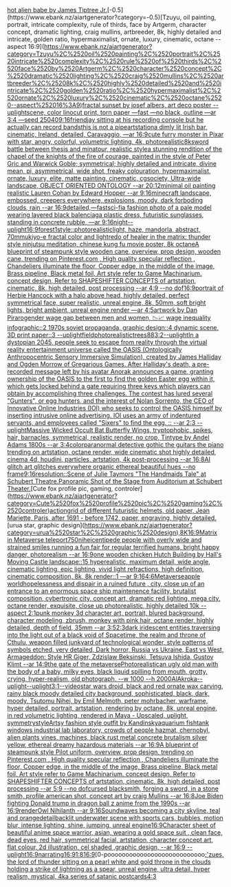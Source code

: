 [hot alien babe by James Tiptree Jr.](https://www.ebank.nz/aiartgenerator?category=hot%2520alien%2520babe%2520by%2520James%2520Tiptree%2520Jr.)[-0.5](https://www.ebank.nz/aiartgenerator?category=-0.5)[Tzuyu, oil painting, portrait, intricate complexity, rule of thirds, face by Artgerm, character concept, dramatic lighting, craig mullins, artbreeder, 8k, highly detailed and intricate, golden ratio, hypermaximalist, ornate, luxury, cinematic, octane --aspect 16:9](https://www.ebank.nz/aiartgenerator?category=Tzuyu%2C%2520oil%2520painting%2C%2520portrait%2C%2520intricate%2520complexity%2C%2520rule%2520of%2520thirds%2C%2520face%2520by%2520Artgerm%2C%2520character%2520concept%2C%2520dramatic%2520lighting%2C%2520craig%2520mullins%2C%2520artbreeder%2C%25208k%2C%2520highly%2520detailed%2520and%2520intricate%2C%2520golden%2520ratio%2C%2520hypermaximalist%2C%2520ornate%2C%2520luxury%2C%2520cinematic%2C%2520octane%2520--aspect%252016%3A9)[fractal sunset by josef albers, art deco poster --uplight](https://www.ebank.nz/aiartgenerator?category=fractal%2520sunset%2520by%2520josef%2520albers%2C%2520art%2520deco%2520poster%2520--uplight)[scene, color linocut print, torn paper —fast —no black, outline —ar 3:4 —seed 25040](https://www.ebank.nz/aiartgenerator?category=scene%2C%2520color%2520linocut%2520print%2C%2520torn%2520paper%2520%E2%80%94fast%2520%E2%80%94no%2520black%2C%2520outline%2520%E2%80%94ar%25203%3A4%2520%E2%80%94seed%252025040)[9:16](https://www.ebank.nz/aiartgenerator?category=9%3A16)[friend](https://www.ebank.nz/aiartgenerator?category=friend)[jay sitting at his recording console but he actually can record bands](https://www.ebank.nz/aiartgenerator?category=jay%2520sitting%2520at%2520his%2520recording%2520console%2520but%2520he%2520actually%2520can%2520record%2520bands)[this is not a pipe](https://www.ebank.nz/aiartgenerator?category=this%2520is%2520not%2520a%2520pipe)[artstation](https://www.ebank.nz/aiartgenerator?category=artstation)[a dimly lit Irish bar, cinematic, Ireland, detailed, Caravaggio, —ar 16:9](https://www.ebank.nz/aiartgenerator?category=a%2520dimly%2520lit%2520Irish%2520bar%2C%2520cinematic%2C%2520Ireland%2C%2520detailed%2C%2520Caravaggio%2C%2520%E2%80%94ar%252016%3A9)[cute furry monster in Pixar with star, angry, colorful, volumetric lighting, 4k, photorealistic](https://www.ebank.nz/aiartgenerator?category=cute%2520furry%2520monster%2520in%2520Pixar%2520with%2520star%2C%2520angry%2C%2520colorful%2C%2520volumetric%2520lighting%2C%25204k%2C%2520photorealistic)[8k](https://www.ebank.nz/aiartgenerator?category=8k)[sword battle between thesis and minatour, realistic style](https://www.ebank.nz/aiartgenerator?category=sword%2520battle%2520between%2520thesis%2520and%2520minatour%2C%2520realistic%2520style)[a  stunning rendition of the chapel of the knights of the fire of courage, painted in the style of Peter Gric and Warwick Goble; symmetrical; highly detailed and intricate, divine mean, pi, asymmetrical, wide shot, freaky colouration, hypermaximalist, ornate, luxury, elite, matte painting, cinematic, cgsociety, Ultra-wide landscape, OBJECT ORIENTED ONTOLOGY --ar 20:12](https://www.ebank.nz/aiartgenerator?category=a%2520%2520stunning%2520rendition%2520of%2520the%2520chapel%2520of%2520the%2520knights%2520of%2520the%2520fire%2520of%2520courage%2C%2520painted%2520in%2520the%2520style%2520of%2520Peter%2520Gric%2520and%2520Warwick%2520Goble%3B%2520symmetrical%3B%2520highly%2520detailed%2520and%2520intricate%2C%2520divine%2520mean%2C%2520pi%2C%2520asymmetrical%2C%2520wide%2520shot%2C%2520freaky%2520colouration%2C%2520hypermaximalist%2C%2520ornate%2C%2520luxury%2C%2520elite%2C%2520matte%2520painting%2C%2520cinematic%2C%2520cgsociety%2C%2520Ultra-wide%2520landscape%2C%2520OBJECT%2520ORIENTED%2520ONTOLOGY%2520--ar%252020%3A12)[minimal oil painting realistic Lauren Cohan by Edward Hopper --ar 9:16](https://www.ebank.nz/aiartgenerator?category=minimal%2520oil%2520painting%2520realistic%2520Lauren%2520Cohan%2520by%2520Edward%2520Hopper%2520--ar%25209%3A16)[minecraft landscape, embossed, creepers everywhere, explosions, moody, dark forboding clouds, rain --ar 16:9](https://www.ebank.nz/aiartgenerator?category=minecraft%2520landscape%2C%2520embossed%2C%2520creepers%2520everywhere%2C%2520explosions%2C%2520moody%2C%2520dark%2520forboding%2520clouds%2C%2520rain%2520--ar%252016%3A9)[detailed,](https://www.ebank.nz/aiartgenerator?category=detailed%2C)[—fast](https://www.ebank.nz/aiartgenerator?category=%E2%80%94fast)[sci-fi](https://www.ebank.nz/aiartgenerator?category=sci-fi)[](https://www.ebank.nz/aiartgenerator?category=)[a fashion photo of a pale model wearing layered black balenciaga plastic dress, futuristic sunglasses, standing in concrete rubble, —ar 9:16](https://www.ebank.nz/aiartgenerator?category=a%2520fashion%2520photo%2520of%2520a%2520pale%2520model%2520wearing%2520layered%2520black%2520balenciaga%2520plastic%2520dress%2C%2520futuristic%2520sunglasses%2C%2520standing%2520in%2520concrete%2520rubble%2C%2520%E2%80%94ar%25209%3A16)[night](https://www.ebank.nz/aiartgenerator?category=night)[--uplight](https://www.ebank.nz/aiartgenerator?category=--uplight)[16:9](https://www.ebank.nz/aiartgenerator?category=16%3A9)[forest](https://www.ebank.nz/aiartgenerator?category=forest)[1](https://www.ebank.nz/aiartgenerator?category=1)[style::](https://www.ebank.nz/aiartgenerator?category=style%3A%3A)[photorealistic](https://www.ebank.nz/aiartgenerator?category=photorealistic)[light, haze, mandorla, abstract, 70mm](https://www.ebank.nz/aiartgenerator?category=light%2C%2520haze%2C%2520mandorla%2C%2520abstract%2C%252070mm)[ukiyo-e fractal color and light](https://www.ebank.nz/aiartgenerator?category=ukiyo-e%2520fractal%2520color%2520and%2520light)[redo of healer in the matrix: thunder style ninjutsu meditation, chinese kung fu movie poster, 8k octane](https://www.ebank.nz/aiartgenerator?category=redo%2520of%2520healer%2520in%2520the%2520matrix%3A%2520thunder%2520style%2520ninjutsu%2520meditation%2C%2520chinese%2520kung%2520fu%2520movie%2520poster%2C%25208k%2520octane)[A blueprint of steampunk style wooden cane,  overview, prop design, wooden cane,  trending on Pinterest.com  , High quality specular reflection ,  Chandeliers illuminate the floor, Copper  edge, in the middle of the image, Brass pipeline,  Black metal foil,  Art style refer to Game Machinarium.  concept design, Refer to SHAPESHIFTER CONCEPTS  of artstation, cinematic,  8k, high detailed,  post processing    --ar 4:9   --no dof](https://www.ebank.nz/aiartgenerator?category=A%2520blueprint%2520of%2520steampunk%2520style%2520wooden%2520cane%2C%2520%2520overview%2C%2520prop%2520design%2C%2520wooden%2520cane%2C%2520%2520trending%2520on%2520Pinterest.com%2520%2520%2C%2520High%2520quality%2520specular%2520reflection%2520%2C%2520%2520Chandeliers%2520illuminate%2520the%2520floor%2C%2520Copper%2520%2520edge%2C%2520in%2520the%2520middle%2520of%2520the%2520image%2C%2520Brass%2520pipeline%2C%2520%2520Black%2520metal%2520foil%2C%2520%2520Art%2520style%2520refer%2520to%2520Game%2520Machinarium.%2520%2520concept%2520design%2C%2520Refer%2520to%2520SHAPESHIFTER%2520CONCEPTS%2520%2520of%2520artstation%2C%2520cinematic%2C%2520%25208k%2C%2520high%2520detailed%2C%2520%2520post%2520processing%2520%2520%2520%2520--ar%25204%3A9%2520%2520%2520--no%2520dof)[16:9](https://www.ebank.nz/aiartgenerator?category=16%3A9)[portrait of Herbie Hancock with a halo above head, highly detailed, perfect symmetrical face, super realistic, unreal engine, 8k, 50mm, soft bright lights, bright ambient, unreal engine render —ar 4:5](https://www.ebank.nz/aiartgenerator?category=portrait%2520of%2520Herbie%2520Hancock%2520with%2520a%2520halo%2520above%2520head%2C%2520highly%2520detailed%2C%2520perfect%2520symmetrical%2520face%2C%2520super%2520realistic%2C%2520unreal%2520engine%2C%25208k%2C%252050mm%2C%2520soft%2520bright%2520lights%2C%2520bright%2520ambient%2C%2520unreal%2520engine%2520render%2520%E2%80%94ar%25204%3A5)[artwork by Dan Piraro](https://www.ebank.nz/aiartgenerator?category=artwork%2520by%2520Dan%2520Piraro)[gender wage gap between men and women, 📉📈 wage inequality infographic::2 1970s soviet propaganda, graphic design::4 dynamic scene, 3D print paper::3 --uplight](https://www.ebank.nz/aiartgenerator?category=gender%2520wage%2520gap%2520between%2520men%2520and%2520women%2C%2520%F0%9F%93%89%F0%9F%93%88%2520wage%2520inequality%2520infographic%3A%3A2%25201970s%2520soviet%2520propaganda%2C%2520graphic%2520design%3A%3A4%2520dynamic%2520scene%2C%25203D%2520print%2520paper%3A%3A3%2520--uplight)[field](https://www.ebank.nz/aiartgenerator?category=field)[photorealistic](https://www.ebank.nz/aiartgenerator?category=photorealistic)[trees](https://www.ebank.nz/aiartgenerator?category=trees)[88](https://www.ebank.nz/aiartgenerator?category=88)[3:2](https://www.ebank.nz/aiartgenerator?category=3%3A2)[--uplight](https://www.ebank.nz/aiartgenerator?category=--uplight)[In a dystopian 2045, people seek to escape from reality through the virtual reality entertainment universe called the OASIS (Ontologically Anthropocentric Sensory Immersive Simulation), created by James Halliday and Ogden Morrow of Gregarious Games. After Halliday's death, a pre-recorded message left by his avatar Anorak announces a game, granting ownership of the OASIS to the first to find the golden Easter egg within it, which gets locked behind a gate requiring three keys which players can obtain by accomplishing three challenges. The contest has lured several "Gunters", or egg hunters, and the interest of Nolan Sorrento, the CEO of Innovative Online Industries (IOI) who seeks to control the OASIS himself by inserting intrusive online advertising. IOI uses an army of indentured servants, and employees called "Sixers" to find the egg. :: --ar 2:3 --uplight](https://www.ebank.nz/aiartgenerator?category=In%2520a%2520dystopian%25202045%2C%2520people%2520seek%2520to%2520escape%2520from%2520reality%2520through%2520the%2520virtual%2520reality%2520entertainment%2520universe%2520called%2520the%2520OASIS%2520%28Ontologically%2520Anthropocentric%2520Sensory%2520Immersive%2520Simulation%29%2C%2520created%2520by%2520James%2520Halliday%2520and%2520Ogden%2520Morrow%2520of%2520Gregarious%2520Games.%2520After%2520Halliday%27s%2520death%2C%2520a%2520pre-recorded%2520message%2520left%2520by%2520his%2520avatar%2520Anorak%2520announces%2520a%2520game%2C%2520granting%2520ownership%2520of%2520the%2520OASIS%2520to%2520the%2520first%2520to%2520find%2520the%2520golden%2520Easter%2520egg%2520within%2520it%2C%2520which%2520gets%2520locked%2520behind%2520a%2520gate%2520requiring%2520three%2520keys%2520which%2520players%2520can%2520obtain%2520by%2520accomplishing%2520three%2520challenges.%2520The%2520contest%2520has%2520lured%2520several%2520%22Gunters%22%2C%2520or%2520egg%2520hunters%2C%2520and%2520the%2520interest%2520of%2520Nolan%2520Sorrento%2C%2520the%2520CEO%2520of%2520Innovative%2520Online%2520Industries%2520%28IOI%29%2520who%2520seeks%2520to%2520control%2520the%2520OASIS%2520himself%2520by%2520inserting%2520intrusive%2520online%2520advertising.%2520IOI%2520uses%2520an%2520army%2520of%2520indentured%2520servants%2C%2520and%2520employees%2520called%2520%22Sixers%22%2520to%2520find%2520the%2520egg.%2520%3A%3A%2520--ar%25202%3A3%2520--uplight)[Massive Wicked Occult Bat Butterfly Wings, tryptophobic, spikes, hair, barnacles, symmetrical, realistic render, no crop, Tintype by Andel Adams 1800s --ar 3:4](https://www.ebank.nz/aiartgenerator?category=Massive%2520Wicked%2520Occult%2520Bat%2520Butterfly%2520Wings%2C%2520tryptophobic%2C%2520spikes%2C%2520hair%2C%2520barnacles%2C%2520symmetrical%2C%2520realistic%2520render%2C%2520no%2520crop%2C%2520Tintype%2520by%2520Andel%2520Adams%25201800s%2520--ar%25203%3A4)[color](https://www.ebank.nz/aiartgenerator?category=color)[paranormal detective gothic the guitars the piano trending on artstation, octane render, wide cinematic shot highly detailed, cinema 4d, houdini, particles, artstation, 4k post-processing --ar 16:8](https://www.ebank.nz/aiartgenerator?category=paranormal%2520detective%2520gothic%2520the%2520guitars%2520the%2520piano%2520trending%2520on%2520artstation%2C%2520octane%2520render%2C%2520wide%2520cinematic%2520shot%2520highly%2520detailed%2C%2520cinema%25204d%2C%2520houdini%2C%2520particles%2C%2520artstation%2C%25204k%2520post-processing%2520--ar%252016%3A8)[AI glitch art glitches everywhere organic ethereal beautiful hues --no frame](https://www.ebank.nz/aiartgenerator?category=AI%2520glitch%2520art%2520glitches%2520everywhere%2520organic%2520ethereal%2520beautiful%2520hues%2520--no%2520frame)[9:16](https://www.ebank.nz/aiartgenerator?category=9%3A16)[resolution::](https://www.ebank.nz/aiartgenerator?category=resolution%3A%3A)[Scene of Julie Taymors "The Handmaids Tale" at Schubert Theatre.Panoramic Shot of the Stage from Auditorium at Schubert Theater.](https://www.ebank.nz/aiartgenerator?category=Scene%2520of%2520Julie%2520Taymors%2520%22The%2520Handmaids%2520Tale%22%2520at%2520Schubert%2520Theatre.Panoramic%2520Shot%2520of%2520the%2520Stage%2520from%2520Auditorium%2520at%2520Schubert%2520Theater.)[Cute fox profile pic, gaming, controler](https://www.ebank.nz/aiartgenerator?category=Cute%2520fox%2520profile%2520pic%2C%2520gaming%2C%2520controler)[action](https://www.ebank.nz/aiartgenerator?category=action)[grid of different futuristic helmets, old paper, Jean Mariette, Paris, after 1691 - before 1742, paper, engraving, highly detailed.](https://www.ebank.nz/aiartgenerator?category=grid%2520of%2520different%2520futuristic%2520helmets%2C%2520old%2520paper%2C%2520Jean%2520Mariette%2C%2520Paris%2C%2520after%25201691%2520-%2520before%25201742%2C%2520paper%2C%2520engraving%2C%2520highly%2520detailed.)[urua star, graphic design](https://www.ebank.nz/aiartgenerator?category=urua%2520star%2C%2520graphic%2520design)[,8K](https://www.ebank.nz/aiartgenerator?category=%2C8K)[16:9](https://www.ebank.nz/aiartgenerator?category=16%3A9)[Matrix in Metaverse teleport](https://www.ebank.nz/aiartgenerator?category=Matrix%2520in%2520Metaverse%2520teleport)[750](https://www.ebank.nz/aiartgenerator?category=750)[nihei](https://www.ebank.nz/aiartgenerator?category=nihei)[centipede people with overly wide and strained smiles running a fun fair for regular terrified humans, bright happy danger, photorealism --ar 16:9](https://www.ebank.nz/aiartgenerator?category=centipede%2520people%2520with%2520overly%2520wide%2520and%2520strained%2520smiles%2520running%2520a%2520fun%2520fair%2520for%2520regular%2520terrified%2520humans%2C%2520bright%2520happy%2520danger%2C%2520photorealism%2520--ar%252016%3A9)[one wooden chicken Hutch Building by Hall's Moving Castle landscape::15 hyperealistic, maximum detail, wide angle, cinematic lighting, epic lighting, vivid light refractions, high definition, cinematic composition, 8k, 8k render::1 —ar 9:16](https://www.ebank.nz/aiartgenerator?category=one%2520wooden%2520chicken%2520Hutch%2520Building%2520by%2520Hall%27s%2520Moving%2520Castle%2520landscape%3A%3A15%2520hyperealistic%2C%2520maximum%2520detail%2C%2520wide%2520angle%2C%2520cinematic%2520lighting%2C%2520epic%2520lighting%2C%2520vivid%2520light%2520refractions%2C%2520high%2520definition%2C%2520cinematic%2520composition%2C%25208k%2C%25208k%2520render%3A%3A1%2520%E2%80%94ar%25209%3A16)[4:6](https://www.ebank.nz/aiartgenerator?category=4%3A6)[Metaverse](https://www.ebank.nz/aiartgenerator?category=Metaverse)[apple world](https://www.ebank.nz/aiartgenerator?category=apple%2520world)[hopelessness and dispair in a ruined future , city, close up of an entrance to an enormous space ship maintenence facility, brutalist composition, cybertronic city, concept art, dramatic red lighting, mega city, octane render, exquisite, close up photorealistic, highly detailed 10k --aspect 2:1](https://www.ebank.nz/aiartgenerator?category=hopelessness%2520and%2520dispair%2520in%2520a%2520ruined%2520future%2520%2C%2520city%2C%2520close%2520up%2520of%2520an%2520entrance%2520to%2520an%2520enormous%2520space%2520ship%2520maintenence%2520facility%2C%2520brutalist%2520composition%2C%2520cybertronic%2520city%2C%2520concept%2520art%2C%2520dramatic%2520red%2520lighting%2C%2520mega%2520city%2C%2520octane%2520render%2C%2520exquisite%2C%2520close%2520up%2520photorealistic%2C%2520highly%2520detailed%252010k%2520--aspect%25202%3A1)[punk monkey 3d character art, portrait, blured background, character modeling, zbrush, monkey with pink hair, octane render, highly detailed, depth of field, 35mm --ar 3:5](https://www.ebank.nz/aiartgenerator?category=punk%2520monkey%25203d%2520character%2520art%2C%2520portrait%2C%2520blured%2520background%2C%2520character%2520modeling%2C%2520zbrush%2C%2520monkey%2520with%2520pink%2520hair%2C%2520octane%2520render%2C%2520highly%2520detailed%2C%2520depth%2520of%2520field%2C%252035mm%2520--ar%25203%3A5)[2:3](https://www.ebank.nz/aiartgenerator?category=2%3A3)[dark iridescent entities traversing into the light out of a black void of Spacetime, the realm and throne of Cthulu, weapon filled junkyard of technological wonder, style patterns of symbols etched, very detailed, Dark horror, Russia vs Ukraine, East vs West, Armageddon: Style HR Giger, Zdzislaw Beksinski, Tetsuya Ishida, Gustov Klimt --ar 14:9](https://www.ebank.nz/aiartgenerator?category=dark%2520iridescent%2520entities%2520traversing%2520into%2520the%2520light%2520out%2520of%2520a%2520black%2520void%2520of%2520Spacetime%2C%2520the%2520realm%2520and%2520throne%2520of%2520Cthulu%2C%2520weapon%2520filled%2520junkyard%2520of%2520technological%2520wonder%2C%2520style%2520patterns%2520of%2520symbols%2520etched%2C%2520very%2520detailed%2C%2520Dark%2520horror%2C%2520Russia%2520vs%2520Ukraine%2C%2520East%2520vs%2520West%2C%2520Armageddon%3A%2520Style%2520HR%2520Giger%2C%2520Zdzislaw%2520Beksinski%2C%2520Tetsuya%2520Ishida%2C%2520Gustov%2520Klimt%2520--ar%252014%3A9)[the gate of the metaverse](https://www.ebank.nz/aiartgenerator?category=the%2520gate%2520of%2520the%2520metaverse)[Photorealistic](https://www.ebank.nz/aiartgenerator?category=Photorealistic)[an ugly old man with the body of a baby, milky eyes, black liquid spilling from mouth, grotty, crying, hyper-realism, old photograph, --w 1000 --h 2000](https://www.ebank.nz/aiartgenerator?category=an%2520ugly%2520old%2520man%2520with%2520the%2520body%2520of%2520a%2520baby%2C%2520milky%2520eyes%2C%2520black%2520liquid%2520spilling%2520from%2520mouth%2C%2520grotty%2C%2520crying%2C%2520hyper-realism%2C%2520old%2520photograph%2C%2520--w%25201000%2520--h%25202000)[AlAkroka](https://www.ebank.nz/aiartgenerator?category=AlAkroka)[--uplight](https://www.ebank.nz/aiartgenerator?category=--uplight)[--uplight](https://www.ebank.nz/aiartgenerator?category=--uplight)[3:1](https://www.ebank.nz/aiartgenerator?category=3%3A1)[--video](https://www.ebank.nz/aiartgenerator?category=--video)[star wars droid, black and red ornate wax carving, rainy black moody detailed city background, sophisticated, black, dark, moody, Tsutomu Nihei, by Emil Melmoth, peter mohrbacher, warframe, hyper detailed, portrait, artstation, rendering by octane, 8k, unreal engine, in red volumetric lighting, rendered in Maya - Upscaled, uplight, symmetry](https://www.ebank.nz/aiartgenerator?category=star%2520wars%2520droid%2C%2520black%2520and%2520red%2520ornate%2520wax%2520carving%2C%2520rainy%2520black%2520moody%2520detailed%2520city%2520background%2C%2520sophisticated%2C%2520black%2C%2520dark%2C%2520moody%2C%2520Tsutomu%2520Nihei%2C%2520by%2520Emil%2520Melmoth%2C%2520peter%2520mohrbacher%2C%2520warframe%2C%2520hyper%2520detailed%2C%2520portrait%2C%2520artstation%2C%2520rendering%2520by%2520octane%2C%25208k%2C%2520unreal%2520engine%2C%2520in%2520red%2520volumetric%2520lighting%2C%2520rendered%2520in%2520Maya%2520-%2520Upscaled%2C%2520uplight%2C%2520symmetry)[style](https://www.ebank.nz/aiartgenerator?category=style)[Artsy fashion style outfit by Kandinsky](https://www.ebank.nz/aiartgenerator?category=Artsy%2520fashion%2520style%2520outfit%2520by%2520Kandinsky)[aquarium fishtank windows industrial lab laboratory, crowds of people hazmat, chernobyl, alien plants vines, machines, black rust metal concrete brutalism silver yellow, ethereal dreamy hazardous materials --ar 16:9](https://www.ebank.nz/aiartgenerator?category=aquarium%2520fishtank%2520windows%2520industrial%2520lab%2520laboratory%2C%2520crowds%2520of%2520people%2520hazmat%2C%2520chernobyl%2C%2520alien%2520plants%2520vines%2C%2520machines%2C%2520black%2520rust%2520metal%2520concrete%2520brutalism%2520silver%2520yellow%2C%2520ethereal%2520dreamy%2520hazardous%2520materials%2520--ar%252016%3A9)[A blueprint of steampunk style Pilot uniform,  overview, prop design,  trending on Pinterest.com  , High quality specular reflection ,  Chandeliers illuminate the floor, Copper  edge, in the middle of the image, Brass pipeline,  Black metal foil,  Art style refer to Game Machinarium.  concept design, Refer to SHAPESHIFTER CONCEPTS  of artstation, cinematic,  8k, high detailed,  post processing    --ar 5:9   --no dof](https://www.ebank.nz/aiartgenerator?category=A%2520blueprint%2520of%2520steampunk%2520style%2520Pilot%2520uniform%2C%2520%2520overview%2C%2520prop%2520design%2C%2520%2520trending%2520on%2520Pinterest.com%2520%2520%2C%2520High%2520quality%2520specular%2520reflection%2520%2C%2520%2520Chandeliers%2520illuminate%2520the%2520floor%2C%2520Copper%2520%2520edge%2C%2520in%2520the%2520middle%2520of%2520the%2520image%2C%2520Brass%2520pipeline%2C%2520%2520Black%2520metal%2520foil%2C%2520%2520Art%2520style%2520refer%2520to%2520Game%2520Machinarium.%2520%2520concept%2520design%2C%2520Refer%2520to%2520SHAPESHIFTER%2520CONCEPTS%2520%2520of%2520artstation%2C%2520cinematic%2C%2520%25208k%2C%2520high%2520detailed%2C%2520%2520post%2520processing%2520%2520%2520%2520--ar%25205%3A9%2520%2520%2520--no%2520dof)[cursed blacksmith, forging a sword, in a stone smith, profile american shot, concept art by craig Mullins --ar 16:8](https://www.ebank.nz/aiartgenerator?category=cursed%2520blacksmith%2C%2520forging%2520a%2520sword%2C%2520in%2520a%2520stone%2520smith%2C%2520profile%2520american%2520shot%2C%2520concept%2520art%2520by%2520craig%2520Mullins%2520--ar%252016%3A8)[Joe Biden fighting Donald trump in dragon ball z anime from the 1990s --ar 16:9](https://www.ebank.nz/aiartgenerator?category=Joe%2520Biden%2520fighting%2520Donald%2520trump%2520in%2520dragon%2520ball%2520z%2520anime%2520from%2520the%25201990s%2520--ar%252016%3A9)[render](https://www.ebank.nz/aiartgenerator?category=render)[Owl Nihilanth --ar 9:16](https://www.ebank.nz/aiartgenerator?category=Owl%2520Nihilanth%2520--ar%25209%3A16)[Soundwaves becoming a city skyline, teal and orange](https://www.ebank.nz/aiartgenerator?category=Soundwaves%2520becoming%2520a%2520city%2520skyline%2C%2520teal%2520and%2520orange)[detail](https://www.ebank.nz/aiartgenerator?category=detail)[backlit underwater scene with sports cars, bubbles, motion blur, intense lighting, shine, jumping, unreal engine](https://www.ebank.nz/aiartgenerator?category=backlit%2520underwater%2520scene%2520with%2520sports%2520cars%2C%2520bubbles%2C%2520motion%2520blur%2C%2520intense%2520lighting%2C%2520shine%2C%2520jumping%2C%2520unreal%2520engine)[16:9](https://www.ebank.nz/aiartgenerator?category=16%3A9)[Character sheet of beautiful anime space warrior, asian, wearing a gold space suit , clean face, dead eyes, red hair, symmetrical facial, artstation, character concept art, flat colour, 2d illustration, cel shaded ,graphic design, --ar 16:9 --uplight](https://www.ebank.nz/aiartgenerator?category=Character%2520sheet%2520of%2520beautiful%2520anime%2520space%2520warrior%2C%2520asian%2C%2520wearing%2520a%2520gold%2520space%2520suit%2520%2C%2520clean%2520face%2C%2520dead%2520eyes%2C%2520red%2520hair%2C%2520symmetrical%2520facial%2C%2520artstation%2C%2520character%2520concept%2520art%2C%2520flat%2520colour%2C%25202d%2520illustration%2C%2520cel%2520shaded%2520%2Cgraphic%2520design%2C%2520--ar%252016%3A9%2520--uplight)[16:9](https://www.ebank.nz/aiartgenerator?category=16%3A9)[narrating](https://www.ebank.nz/aiartgenerator?category=narrating)[16:9](https://www.ebank.nz/aiartgenerator?category=16%3A9)[1:8](https://www.ebank.nz/aiartgenerator?category=1%3A8)[16:9](https://www.ebank.nz/aiartgenerator?category=16%3A9)[0-pooooooooooooooooooooooooooo[;'](https://www.ebank.nz/aiartgenerator?category=0-pooooooooooooooooooooooooooo%5B%3B%27)[zues, the lord of thunder sitting on a pearl white and gold throne in the clouds holding a strike of lightning as a spear, unreal engine, ultra detail, hyper realism, mystical, 4k](https://www.ebank.nz/aiartgenerator?category=zues%2C%2520the%2520lord%2520of%2520thunder%2520sitting%2520on%2520a%2520pearl%2520white%2520and%2520gold%2520throne%2520in%2520the%2520clouds%2520holding%2520a%2520strike%2520of%2520lightning%2520as%2520a%2520spear%2C%2520unreal%2520engine%2C%2520ultra%2520detail%2C%2520hyper%2520realism%2C%2520mystical%2C%25204k)[a series of satanic postcards](https://www.ebank.nz/aiartgenerator?category=a%2520series%2520of%2520satanic%2520postcards)[4:3](https://www.ebank.nz/aiartgenerator?category=4%3A3)